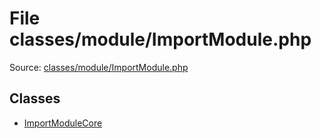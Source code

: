 File classes/module/ImportModule.php
=========

Source: [classes/module/ImportModule.php](https://github.com/PrestaShop/PrestaShop/blob/1.5.4.0/classes/module/ImportModule.php)


Classes
-------

* [ImportModuleCore](class.ImportModuleCore.md)

